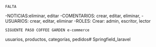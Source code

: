     FALTA 
-NOTICIAS:eliminar, editar
-COMENTARIOS: crear, editar, eliminar,
-USUARIOS: crear, editar, eliminar
-ROLES: Crear: admin, escritor, lector

    SIGUENTE PASO COFFEE GARDEN e-commerce
usuarios, productos, categorías, pedidos#   S p r i n g f i e l d _ l a r a v e l  
 